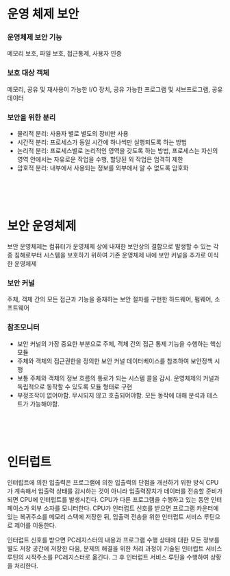 # 운영 체제 보안

### 운영체제 보안 기능

메모리 보호, 파일 보호, 접근통제, 사용자 인증

### 보호 대상 객체

메모리, 공유 및 재사용이 가능한 I/O 장치, 공유 가능한 프로그램 및 서브프로그램, 공유 데이터

### 보안을 위한 분리

- 물리적 분리: 사용자 별로 별도의 장비만 사용
- 시간적 분리: 프로세스가 동일 시간에 하나씩만 실행되도록 하는 방법
- 논리적 분리: 프로세스별로 논리적인 영역을 갖도록 하는 방법, 프로세스는 자신의 영역 안에서는 자유로운 작업을 수행, 할당된 외 작업은 엄격히 제한
- 암호적 분리: 내부에서 사용되는 정보를 외부에서 알 수 없도록 암호화

</br>
</br>
</br>

# 보안 운영체제

보안 운영체제는 컴퓨터가 운영체제 상에 내재한 보안상의 결함으로 발생할 수 있는 각종 침해로부터 시스템을 보호하기 위하여 기존 운영체제 내에 보안 커널을 추가로 이식한 운영체제

### 보안 커널

주체, 객체 간의 모든 접근과 기능을 중재하는 보안 절차를 구현한 하드웨어, 펌웨어, 소프트웨어

### 참조모니터

- 보안 커널의 가장 중요한 부분으로 주체, 객체 간의 접근 통제 기능을 수행하는 핵심 모듈
- 주체와 객체의 접근권한을 정의한 보안 커널 데이터베이스를 참조하여 보안정책 시행
- 보통 주체와 객체의 정보 흐름의 통로가 되는 시스템 콜을 감시. 운영체제의 커널과 독립적으로 동작할 수 있도록 모듈 형태로 구현
- 부정조작이 없어야함. 무시되지 않고 호출되어야함. 모든 동작에 대해 분석과 테스트가 가능해야함.

</br>
</br>
</br>

# 인터럽트

인터럽트에 의한 입출력은 프로그램에 의한 입출력의 단점을 개선하기 위한 방식
CPU가 계속해서 입출력 상태를 감시하는 것이 아니라 입출력장치가 데이터를 전송할 준비가 되면 CPU에 인터럽트를 발생시킨다.
CPU가 다른 프로그램을 수행하고 있는 동안 인터페이스가 외부 소자를 모니터한다.
CPU가 인터럽트 신호를 받으면 프로그램 카운터에 있는 복귀주소를 메모리 스택에 저장한 뒤, 입출력 전송을 위한 인터럽트 서비스 루틴으로 제어를 이동한다.

인터럽트 신호를 받으면 PC레지스터의 내용과 프로그램 수행 상태에 대한 모든 정보를 별도 저장 공간에 저장한 다음, 문제의 해결을 위한 처리 과정이 기술된 인터럽트 서비스루틴의 시작주소를 PC레지스터로 옮긴다. 그 후 인터럽트 서비스 루틴을 수행하여 상황을 처리한다.

</br>
</br>
</br>

#

</br>
</br>
</br>

#

</br>
</br>
</br>

#

</br>
</br>
</br>

#

